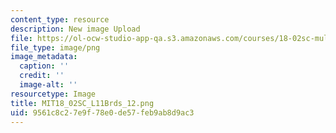 ```yaml
---
content_type: resource
description: New image Upload
file: https://ol-ocw-studio-app-qa.s3.amazonaws.com/courses/18-02sc-multivariable-calculus-fall-2010/9561c8c27e9f78e0de57feb9ab8d9ac3_MIT18_02SC_L11Brds_12.png
file_type: image/png
image_metadata:
  caption: ''
  credit: ''
  image-alt: ''
resourcetype: Image
title: MIT18_02SC_L11Brds_12.png
uid: 9561c8c2-7e9f-78e0-de57-feb9ab8d9ac3
---
```

